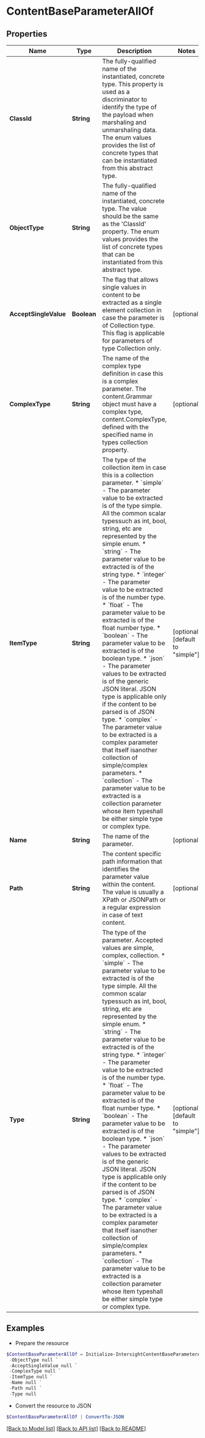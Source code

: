 # ContentBaseParameterAllOf
## Properties

Name | Type | Description | Notes
------------ | ------------- | ------------- | -------------
**ClassId** | **String** | The fully-qualified name of the instantiated, concrete type. This property is used as a discriminator to identify the type of the payload when marshaling and unmarshaling data. The enum values provides the list of concrete types that can be instantiated from this abstract type. | 
**ObjectType** | **String** | The fully-qualified name of the instantiated, concrete type. The value should be the same as the &#39;ClassId&#39; property. The enum values provides the list of concrete types that can be instantiated from this abstract type. | 
**AcceptSingleValue** | **Boolean** | The flag that allows single values in content to be extracted as a single element collection in case the parameter is of Collection type. This flag is applicable for parameters of type Collection only. | [optional] 
**ComplexType** | **String** | The name of the complex type definition in case this is a complex parameter. The content.Grammar object must have a complex type, content.ComplexType, defined with the specified name in types collection property. | [optional] 
**ItemType** | **String** | The type of the collection item in case this is a collection parameter. * &#x60;simple&#x60; - The parameter value to be extracted is of the type simple. All the common scalar typessuch as int, bool, string, etc are represented by the simple enum. * &#x60;string&#x60; - The parameter value to be extracted is of the string type. * &#x60;integer&#x60; - The parameter value to be extracted is of the number type. * &#x60;float&#x60; - The parameter value to be extracted is of the float number type. * &#x60;boolean&#x60; - The parameter value to be extracted is of the boolean type. * &#x60;json&#x60; - The parameter values to be extracted is of the generic JSON literal. JSON type is applicable only if the content to be parsed is of JSON type. * &#x60;complex&#x60; - The parameter value to be extracted is a complex parameter that itself isanother collection of simple/complex parameters. * &#x60;collection&#x60; - The parameter value to be extracted is a collection parameter whose item typeshall be either simple type or complex type. | [optional] [default to "simple"]
**Name** | **String** | The name of the parameter. | [optional] 
**Path** | **String** | The content specific path information that identifies the parameter value within the content. The value is usually a XPath or JSONPath or a regular expression in case of text content. | [optional] 
**Type** | **String** | The type of the parameter. Accepted values are simple, complex, collection. * &#x60;simple&#x60; - The parameter value to be extracted is of the type simple. All the common scalar typessuch as int, bool, string, etc are represented by the simple enum. * &#x60;string&#x60; - The parameter value to be extracted is of the string type. * &#x60;integer&#x60; - The parameter value to be extracted is of the number type. * &#x60;float&#x60; - The parameter value to be extracted is of the float number type. * &#x60;boolean&#x60; - The parameter value to be extracted is of the boolean type. * &#x60;json&#x60; - The parameter values to be extracted is of the generic JSON literal. JSON type is applicable only if the content to be parsed is of JSON type. * &#x60;complex&#x60; - The parameter value to be extracted is a complex parameter that itself isanother collection of simple/complex parameters. * &#x60;collection&#x60; - The parameter value to be extracted is a collection parameter whose item typeshall be either simple type or complex type. | [optional] [default to "simple"]

## Examples

- Prepare the resource
```powershell
$ContentBaseParameterAllOf = Initialize-IntersightContentBaseParameterAllOf  -ClassId null `
 -ObjectType null `
 -AcceptSingleValue null `
 -ComplexType null `
 -ItemType null `
 -Name null `
 -Path null `
 -Type null
```

- Convert the resource to JSON
```powershell
$ContentBaseParameterAllOf | ConvertTo-JSON
```

[[Back to Model list]](../README.md#documentation-for-models) [[Back to API list]](../README.md#documentation-for-api-endpoints) [[Back to README]](../README.md)

